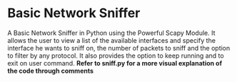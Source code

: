 <h1>Basic Network Sniffer</h1>
A Basic Network Sniffer in Python using the Powerful Scapy Module. It allows the user to view a list of the available interfaces and specify the interface he wants to sniff on, the number of packets to sniff and the option to filter by any protocol. It also provides the option to keep running and to exit on user command.
<b>Refer to sniff.py for a more visual explanation of the code through comments</b>
